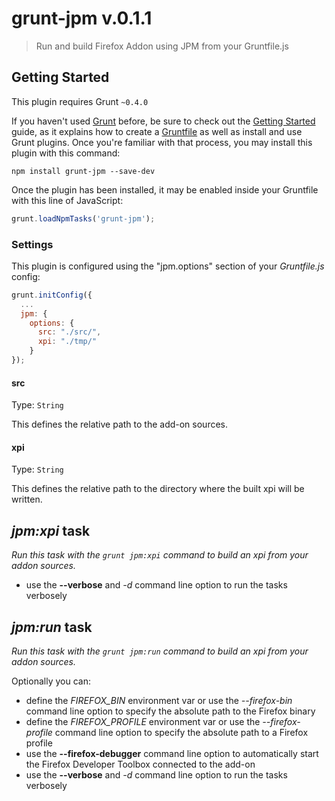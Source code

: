 # grunt-jpm v.0.1.1

> Run and build Firefox Addon using JPM from your Gruntfile.js

## Getting Started
This plugin requires Grunt `~0.4.0` 

If you haven't used [Grunt](http://gruntjs.com/) before, be sure to check out the [Getting Started](http://gruntjs.com/getting-started) guide, as it explains how to create a [Gruntfile](http://gruntjs.com/sample-gruntfile) as well as install and use Grunt plugins. Once you're familiar with that process, you may install this plugin with this command:

```shell
npm install grunt-jpm --save-dev
```

Once the plugin has been installed, it may be enabled inside your Gruntfile with this line of JavaScript:

```js
grunt.loadNpmTasks('grunt-jpm');
```

### Settings

This plugin is configured using the "jpm.options" section of your *Gruntfile.js* config:

```js
grunt.initConfig({
  ...
  jpm: {
    options: {
      src: "./src/",
      xpi: "./tmp/"
    }
});
```

#### src
Type: `String`

This defines the relative path to the add-on sources.

#### xpi
Type: `String`

This defines the relative path to the directory where the built xpi will be written.

## *jpm:xpi* task
_Run this task with the `grunt jpm:xpi` command to build an xpi from your addon sources._

- use the **--verbose** and *-d* command line option to run the tasks verbosely

## *jpm:run* task
_Run this task with the `grunt jpm:run` command to build an xpi from your addon sources._

Optionally you can:

- define the *FIREFOX_BIN* environment var or use the *--firefox-bin* command line option
  to specify the absolute path to the Firefox binary
- define the *FIREFOX_PROFILE* environment var or use the *--firefox-profile* command line option
  to specify the absolute path to a Firefox profile
- use the **--firefox-debugger** command line option to automatically start the Firefox Developer Toolbox connected to the add-on
- use the **--verbose** and *-d* command line option to run the tasks verbosely
